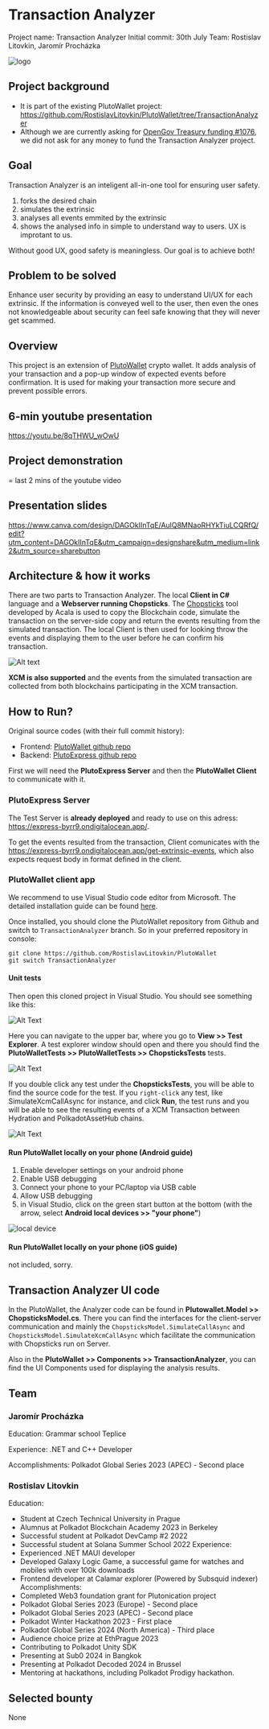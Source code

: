 # Transaction Analyzer

Project name: Transaction Analyzer
Initial commit: 30th July
Team: Rostislav Litovkin, Jaromír Procházka

![logo](/images/plutowalleticon.png)

## Project background

- It is part of the existing PlutoWallet project: https://github.com/RostislavLitovkin/PlutoWallet/tree/TransactionAnalyzer
- Although we are currently asking for [OpenGov Treasury funding #1076](https://polkadot.polkassembly.io/referenda/1076), we did not ask for any money to fund the Transaction Analyzer project.

## Goal

Transaction Analyzer is an inteligent all-in-one tool for ensuring user safety.
1) forks the desired chain
2) simulates the extrinsic
3) analyses all events emmited by the extrinsic
4) shows the analysed info in simple to understand way to users. UX is improtant to us.

Without good UX, good safety is meaningless. Our goal is to achieve both!

## Problem to be solved

Enhance user security by providing an easy to understand UI/UX for each extrinsic. If the information is conveyed well to the user, then even the ones not knowledgeable about security can feel safe knowing that they will never get scammed.

## Overview

This project is an extension of [PlutoWallet](https://github.com/RostislavLitovkin/PlutoWallet/tree/TransactionAnalyzer) crypto wallet. It adds analysis of your transaction and a pop-up window of expected events before confirmation. It is used for making your transaction more secure and prevent possible errors.

## 6-min youtube presentation

https://youtu.be/8qTHWU_wOwU

## Project demonstration

= last 2 mins of the youtube video

## Presentation slides

https://www.canva.com/design/DAGOkIInTqE/AulQ8MNaoRHYkTiuLCQRfQ/edit?utm_content=DAGOkIInTqE&utm_campaign=designshare&utm_medium=link2&utm_source=sharebutton

## Architecture & how it works

There are two parts to Transaction Analyzer. The local **Client in C#** language and a **Webserver running Chopsticks**. The [Chopsticks](https://github.com/AcalaNetwork/chopsticks) tool developed by Acala is used to copy the Blockchain code, simulate the transaction on the server-side copy and return the events resulting from the simulated transaction. The local Client is then used for looking throw the events and displaying them to the user before he can confirm his transaction.

![Alt text](/images/architecture.png)

**XCM is also supported** and the events from the simulated transaction are collected from both blockchains participating in the XCM transaction.

## How to Run?

Original source codes (with their full commit history):

- Frontend: [PlutoWallet github repo](https://github.com/RostislavLitovkin/PlutoWallet/tree/TransactionAnalyzer)
- Backend: [PlutoExpress github repo](https://github.com/rostislavlitovkin/plutoexpress)

First we will need the **PlutoExpress Server** and then the **PlutoWallet Client** to communicate with it.

### PlutoExpress Server

The Test Server is **already deployed** and ready to use on this adress: https://express-byrr9.ondigitalocean.app/.

To get the events resulted from the transaction, Client comunicates with the https://express-byrr9.ondigitalocean.app/get-extrinsic-events, which also expects request body in format defined in the client.

### PlutoWallet client app

We recommend to use Visual Studio code editor from Microsoft. The detailed installation guide can be found [here](https://learn.microsoft.com/en-us/visualstudio/install/install-visual-studio?view=vs-2022).

Once installed, you should clone the PlutoWallet repository from Github and switch to `TransactionAnalyzer` branch. So in your preferred repository in console:

```
git clone https://github.com/RostislavLitovkin/PlutoWallet
git switch TransactionAnalyzer
```

#### Unit tests

Then open this cloned project in Visual Studio. You should see something like this:

![Alt Text](/images/opened_plutowallet.png)

Here you can navigate to the upper bar, where you go to **View >> Test Explorer**. A test explorer window should open and there you should find the **PlutoWalletTests >> PlutoWalletTests >> ChopsticksTests** tests.

![Alt Text](/images/tests_location.png)

If you double click any test under the **ChopsticksTests**, you will be able to find the source code for the test. If you `right-click` any test, like SimulateXcmCallAsync for instance, and click **Run**, the test runs and you will be able to see the resulting events of a XCM Transaction between Hydration and PolkadotAssetHub chains.

![Alt Text](/images/run_test.png)

#### Run PlutoWallet locally on your phone (Android guide)

1) Enable developer settings on your android phone
2) Enable USB debugging
3) Connect your phone to your PC/laptop via USB cable
4) Allow USB debugging
5) in Visual Studio, click on the green start button at the bottom (with the arrow, select **Android local devices >> "your phone"**)

![local device](/images/localdevice.png)

#### Run PlutoWallet locally on your phone (iOS guide)

not included, sorry.

## Transaction Analyzer UI code

In the PlutoWallet, the Analyzer code can be found in **Plutowallet.Model >> ChopsticksModel.cs**. There you can find the interfaces for the client-server communication and mainly the `ChopsticksModel.SimulateCallAsync` and `ChopsticksModel.SimulateXcmCallAsync` which facilitate the communication with Chopsticks run on Server.

Also in the **PlutoWallet >> Components >> TransactionAnalyzer**, you can find the UI Components used for displaying the analysis results.

## Team

### Jaromír Procházka
Education: Grammar school Teplice

Experience: .NET and C++ Developer

Accomplishments: Polkadot Global Series 2023 (APEC) - Second place

### Rostislav Litovkin
Education:
- Student at Czech Technical University in Prague
- Alumnus at Polkadot Blockchain Academy 2023 in Berkeley
- Successful student at Polkadot DevCamp #2 2022
- Successful student at Solana Summer School 2022
Experience:
- Experienced .NET MAUI developer
- Developed Galaxy Logic Game, a successful game for watches and mobiles with over 100k downloads
- Frontend developer at Calamar explorer (Powered by Subsquid indexer)
Accomplishments:
- Completed Web3 foundation grant for Plutonication project
- Polkadot Global Series 2023 (Europe) - Second place
- Polkadot Global Series 2023 (APEC) - Second place
- Polkadot Winter Hackathon 2023 - First place
- Polkadot Global Series 2024 (North America) - Third place
- Audience choice prize at EthPrague 2023
- Contributing to Polkadot Unity SDK
- Presenting at Sub0 2024 in Bangkok
- Presenting at Polkadot Decoded 2024 in Brussel
- Mentoring at hackathons, including Polkadot Prodigy hackathon.

## Selected bounty

None


